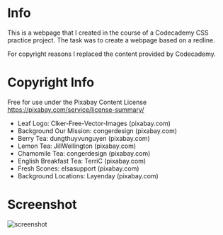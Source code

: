 # Info
This is a webpage that I created in the course of a Codecademy CSS practice project. The task was to create a webpage based on a redline.

For copyright reasons I replaced the content provided by Codecademy.

# Copyright Info

Free for use under the Pixabay Content License
https://pixabay.com/service/license-summary/

- Leaf Logo: Clker-Free-Vector-Images (pixabay.com)
- Background Our Mission: congerdesign (pixabay.com)
- Berry Tea: dungthuyvunguyen (pixabay.com)
- Lemon Tea: JillWellington (pixabay.com)
- Chamomile Tea: congerdesign (pixabay.com)
- English Breakfast Tea: TerriC (pixabay.com)
- Fresh Scones: elsasupport (pixabay.com)
- Background Locations: Layenday (pixabay.com)

# Screenshot

<img src="./screenshot-tea-website.png" alt="screenshot" />